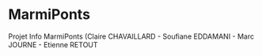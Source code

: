 # MarmiPonts
Projet Info MarmiPonts (Claire CHAVAILLARD - Soufiane EDDAMANI - Marc JOURNE - Etienne RETOUT

